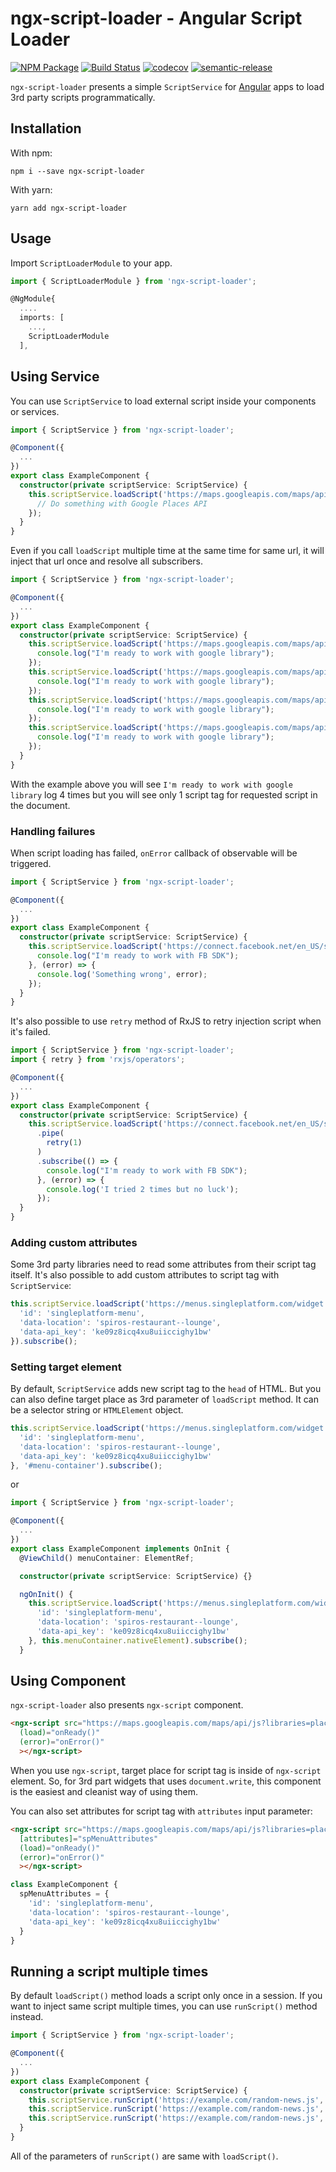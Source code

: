 # ngx-script-loader - Angular Script Loader

[![NPM Package](https://badge.fury.io/js/ngx-script-loader.svg)](https://npmjs.org/package/ngx-script-loader) [![Build Status](https://travis-ci.org/muratcorlu/ngx-script-loader.svg?branch=master)](https://travis-ci.org/muratcorlu/ngx-script-loader) [![codecov](https://codecov.io/gh/muratcorlu/ngx-script-loader/branch/master/graph/badge.svg)](https://codecov.io/gh/muratcorlu/ngx-script-loader) [![semantic-release](https://img.shields.io/badge/%20%20%F0%9F%93%A6%F0%9F%9A%80-semantic--release-e10079.svg)](https://github.com/semantic-release/semantic-release)

`ngx-script-loader` presents a simple `ScriptService` for [Angular](https://angular.io) apps to load 3rd party scripts programmatically.

## Installation

With npm:
```
npm i --save ngx-script-loader
```

With yarn:
```
yarn add ngx-script-loader
```

## Usage

Import `ScriptLoaderModule` to your app.

```ts
import { ScriptLoaderModule } from 'ngx-script-loader';

@NgModule{
  ....
  imports: [
    ...,
    ScriptLoaderModule
  ],
```

## Using Service

You can use `ScriptService` to load external script inside your components or services.

```ts
import { ScriptService } from 'ngx-script-loader';

@Component({
  ...
})
export class ExampleComponent {
  constructor(private scriptService: ScriptService) {
    this.scriptService.loadScript('https://maps.googleapis.com/maps/api/js?libraries=places').subscribe(() => {
      // Do something with Google Places API
    });
  }
}
```

Even if you call `loadScript` multiple time at the same time for same url, it will inject that url once and resolve all subscribers.

```ts
import { ScriptService } from 'ngx-script-loader';

@Component({
  ...
})
export class ExampleComponent {
  constructor(private scriptService: ScriptService) {
    this.scriptService.loadScript('https://maps.googleapis.com/maps/api/js?libraries=places').subscribe(() => {
      console.log("I'm ready to work with google library");
    });
    this.scriptService.loadScript('https://maps.googleapis.com/maps/api/js?libraries=places').subscribe(() => {
      console.log("I'm ready to work with google library");
    });
    this.scriptService.loadScript('https://maps.googleapis.com/maps/api/js?libraries=places').subscribe(() => {
      console.log("I'm ready to work with google library");
    });
    this.scriptService.loadScript('https://maps.googleapis.com/maps/api/js?libraries=places').subscribe(() => {
      console.log("I'm ready to work with google library");
    });
  }
}
```

With the example above you will see `I'm ready to work with google library` log 4 times but you will see only 1 script tag for requested script in the document.

### Handling failures

When script loading has failed, `onError` callback of observable will be triggered.

```ts
import { ScriptService } from 'ngx-script-loader';

@Component({
  ...
})
export class ExampleComponent {
  constructor(private scriptService: ScriptService) {
    this.scriptService.loadScript('https://connect.facebook.net/en_US/sdk.js').subscribe(() => {
      console.log("I'm ready to work with FB SDK");
    }, (error) => {
      console.log('Something wrong', error);
    });
  }
}
```

It's also possible to use `retry` method of RxJS to retry injection script when it's failed.

```ts
import { ScriptService } from 'ngx-script-loader';
import { retry } from 'rxjs/operators';

@Component({
  ...
})
export class ExampleComponent {
  constructor(private scriptService: ScriptService) {
    this.scriptService.loadScript('https://connect.facebook.net/en_US/sdk.js')
      .pipe(
        retry(1)
      )
      .subscribe(() => {
        console.log("I'm ready to work with FB SDK");
      }, (error) => {
        console.log('I tried 2 times but no luck');
      });
  }
}
```

### Adding custom attributes

Some 3rd party libraries need to read some attributes from their script tag itself. It's also possible to add custom attributes to script tag with `ScriptService`:

```ts
this.scriptService.loadScript('https://menus.singleplatform.com/widget', {
  'id': 'singleplatform-menu',
  'data-location': 'spiros-restaurant--lounge',
  'data-api_key': 'ke09z8icq4xu8uiiccighy1bw'
}).subscribe();
```

### Setting target element

By default, `ScriptService` adds new script tag to the `head` of HTML. But you can also define target place as 3rd parameter of `loadScript` method. It can be a selector string or `HTMLElement` object.

```ts
this.scriptService.loadScript('https://menus.singleplatform.com/widget', {
  'id': 'singleplatform-menu',
  'data-location': 'spiros-restaurant--lounge',
  'data-api_key': 'ke09z8icq4xu8uiiccighy1bw'
}, '#menu-container').subscribe();
```

or

```ts
import { ScriptService } from 'ngx-script-loader';

@Component({
  ...
})
export class ExampleComponent implements OnInit {
  @ViewChild() menuContainer: ElementRef;

  constructor(private scriptService: ScriptService) {}

  ngOnInit() {
    this.scriptService.loadScript('https://menus.singleplatform.com/widget', {
      'id': 'singleplatform-menu',
      'data-location': 'spiros-restaurant--lounge',
      'data-api_key': 'ke09z8icq4xu8uiiccighy1bw'
    }, this.menuContainer.nativeElement).subscribe();
  }
```

## Using Component

`ngx-script-loader` also presents `ngx-script` component.

```html
<ngx-script src="https://maps.googleapis.com/maps/api/js?libraries=places"
  (load)="onReady()"
  (error)="onError()"
  ></ngx-script>
```

When you use `ngx-script`, target place for script tag is inside of `ngx-script` element. So, for 3rd part widgets that uses `document.write`, this component is the easiest and cleanist way of using them.

You can also set attributes for script tag with `attributes` input parameter:

```html
<ngx-script src="https://maps.googleapis.com/maps/api/js?libraries=places"
  [attributes]="spMenuAttributes"
  (load)="onReady()"
  (error)="onError()"
  ></ngx-script>
```

```ts
class ExampleComponent {
  spMenuAttributes = {
    'id': 'singleplatform-menu',
    'data-location': 'spiros-restaurant--lounge',
    'data-api_key': 'ke09z8icq4xu8uiiccighy1bw'
  }
}
```

## Running a script multiple times

By default `loadScript()` method loads a script only once in a session. If you want to inject same script multiple times, you can use `runScript()` method instead.

```ts
import { ScriptService } from 'ngx-script-loader';

@Component({
  ...
})
export class ExampleComponent {
  constructor(private scriptService: ScriptService) {
    this.scriptService.runScript('https://example.com/random-news.js', {}, '#news-area').subscribe();
    this.scriptService.runScript('https://example.com/random-news.js', {}, '#news-area').subscribe();
    this.scriptService.runScript('https://example.com/random-news.js', {}, '#news-area').subscribe();
  }
}
```

All of the parameters of `runScript()` are same with `loadScript()`.

